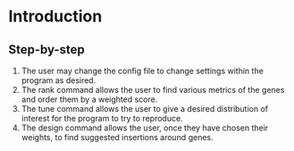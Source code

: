 # Introduction

## Step-by-step

1. The user may change the config file to change settings within the program as desired.
2. The rank command allows the user to find various metrics of the genes and order them by a weighted score.
3. The tune command allows the user to give a desired distribution of interest for the program to try to reproduce.
4. The design command allows the user, once they have chosen their weights, to find suggested insertions around genes.
